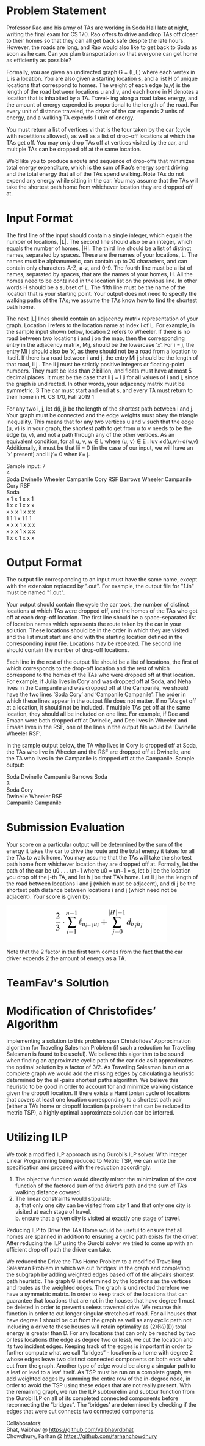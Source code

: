 # Problem Statement
Professor Rao and his army of TAs are working in Soda Hall late at night, writing the final exam for CS 170. Rao offers to drive and drop TAs off closer to their homes so that they can all get back safe despite the late hours. However, the roads are long, and Rao would also like to get back to Soda as soon as he can. Can you plan transportation so that everyone can get home as efficiently as possible?

Formally, you are given an undirected graph G = (L,E) where each vertex in L is a location. You are also given a starting location s, and a list H of unique locations that correspond to homes. The weight of each edge (u,v) is the length of the road between locations u and v, and each home in H denotes a location that is inhabited by a TA. Travel- ing along a road takes energy, and the amount of energy expended is proportional to the length of the road. For every unit of distance traveled, the driver of the car expends 2 units of energy, and a walking TA expends 1 unit of energy.

You must return a list of vertices vi that is the tour taken by the car (cycle with repetitions allowed), as well as a list of drop-off locations at which the TAs get off. You may only drop TAs off at vertices visited by the car, and multiple TAs can be dropped off at the same location.

We’d like you to produce a route and sequence of drop-offs that minimizes total energy expenditure, which is the sum of Rao’s energy spent driving and the total energy that all of the TAs spend walking. Note TAs do not expend any energy while sitting in the car. You may assume that the TAs will take the shortest path home from whichever location they are dropped off at.

# Input Format
The first line of the input should contain a single integer, which equals the number of locations, |L|. The second line should also be an integer, which equals the number of homes, |H|. The third line should be a list of distinct names, separated by spaces. These are the names of your locations, L. The names must be alphanumeric, can contain up to 20 characters, and can contain only characters A-Z, a-z, and 0-9. The fourth line must be a list of names, separated by spaces, that are the names of your homes, H. All the homes need to be contained in the location list on the previous line. In other words H should be a subset of L. The fifth line must be the name of the location that is your starting point. Your output does not need to specify the walking paths of the TAs; we assume the TAs know how to find the shortest path home.

The next |L| lines should contain an adjacency matrix representation of your graph. Location i refers to the location name at index i of L. For example, in the sample input shown below, location 2 refers to Wheeler. If there is no road between two locations i and j on the map, then the corresponding entry in the adjacency matrix, Mij, should be the lowercase ‘x’. For i = j, the entry Mi j should also be ‘x’, as there should not be a road from a location to itself. If there is a road between i and j, the entry Mi j should be the length of that road, li j . The li j must be strictly positive integers or floating-point numbers. They must be less than 2 billion, and floats must have at most 5 decimal places. It must be the case that li j = l ji for all values of i and j, since the graph is undirected. In other words, your adjacency matrix must be symmetric.
  3
The car must start and end at s, and every TA must return to their home in H.
CS 170, Fall 2019 1

For any two i, j, let d(i, j) be the length of the shortest path between i and j. Your graph must be connected and the edge weights must obey the triangle inequality. This means that for any two vertices u and v such that the edge (u, v) is in your graph, the shortest path to get from u to v needs to be the edge (u, v), and not a path through any of the other vertices.
As an equivalent condition, for all u, v, w ∈ L where (u, v) ∈ E :
luv ≤d(u,w)+d(w,v)
Additionally, it must be that lii = 0 (in the case of our input, we will have an ‘x’ present) and li j ̸= 0 when i ̸= j. 

Sample input:
7  
4  
Soda Dwinelle Wheeler Campanile Cory RSF Barrows Wheeler Campanile Cory RSF  
Soda  
x 1 x 1 x x 1   
1 x x 1 x x x    
x x x 1 x x x   
1 1 1 x 1 1 1   
x x x 1 x x x   
x x x 1 x x x   
1 x x 1 x x x    

# Output Format
The output file corresponding to an input must have the same name, except with the extension replaced by ".out". For example, the output file for "1.in" must be named "1.out".

Your output should contain the cycle the car took, the number of distinct locations at which TAs were dropped off, and the homes of the TAs who got off at each drop-off location. The first line should be a space-separated list of location names which represents the route taken by the car in your solution. These locations should be in the order in which they are visited and the list must start and end with the starting location defined in the corresponding input file. Locations may be repeated. The second line should contain the number of drop-off locations.

Each line in the rest of the output file should be a list of locations, the first of which corresponds to the drop-off location and the rest of which correspond to the homes of the TAs who were dropped off at that location. For example, if Julia lives in Cory and was dropped off at Soda, and Neha lives in the Campanile and was dropped off at the Campanile, we should have the two lines ’Soda Cory’ and ’Campanile Campanile’. The order in which these lines appear in the output file does not matter. If no TAs get off at a location, it should not be included. If multiple TAs get off at the same location, they should all be included on one line. For example, if Dee and Emaan were both dropped off at Dwinelle, and Dee lives in Wheeler and Emaan lives in the RSF, one of the lines in the output file would be ’Dwinelle Wheeler RSF’.

In the sample output below, the TA who lives in Cory is dropped off at Soda, the TAs who live in Wheeler and the RSF are dropped off at Dwinelle, and the TA who lives in the Campanile is dropped off at the Campanile.
Sample output:

Soda Dwinelle Campanile Barrows Soda  
3  
Soda Cory  
Dwinelle Wheeler RSF  
Campanile Campanile  

# Submission Evaluation
Your score on a particular output will be determined by the sum of the energy it takes the car to drive the route and the total energy it takes for all the TAs to walk home. You may assume that the TAs will take the shortest path home from whichever location they are dropped off at. Formally, let the path of the car be u0 . . . un−1 where u0 = un−1 = s, let b j be the location you drop off the j-th TA, and let h j be that TA’s home. Let li j be the length of the road between locations i and j (which must be adjacent), and di j be the shortest path distance between locations i and j (which need not be adjacent). Your score is given by:

![alt text](https://github.com/Alek99/Integer-Linear-Programming-Transportation-Solver/blob/master/Screen%20Shot%202019-12-17%20at%2012.50.20%20AM.png)  

Note that the 2 factor in the first term comes from the fact that the car driver expends 2 the amount of energy as a TA.

# TeamFav's Solution
# Modification of Christofides’ Algorithm
implementing a solution to this problem span Christofides’ Approximation algorithm for Traveling Salesman Problem (if such a reduction for Traveling Salesman is found to be useful). We believe this algorithm to be sound when finding an approximate cyclic path of the car ride as it approximates the optimal solution by a factor of 3/2.
As Traveling Salesman is run on a complete graph we would add the missing edges by calculating a heuristic determined by the all-pairs shortest paths algorithm. We believe this heuristic to be good in order to account for and minimize walking distance given the dropoff location. If there exists a Hamiltonian cycle of locations that covers at least one location corresponding to a shortest path pair (either a TA’s home or dropoff location (a problem that can be reduced to metric TSP), a highly optimal approximate solution can be inferred.
# Utilizing ILP
We took a modified ILP approach using Gurobi’s ILP solver. With Integer Linear Programming being reduced to Metric TSP, we can write the specification and proceed with the reduction accordingly:  
1. The objective function would directly mirror the minimization of the cost function of the factored sum of the driver’s path and the sum of TA’s walking distance covered.
2. The linear constraints would stipulate:  
  a. that only one city can be visited from city 1 and that only one city is visited at each stage of travel.  
  b. ensure that a given city is visited at exactly one stage of travel.  

Reducing ILP to Drive the TAs Home would be useful to ensure that all homes are spanned in addition to ensuring a cyclic path exists for the driver. After reducing the ILP using the Gurobi solver we tried to come up with an efficient drop off path the driver can take.
 
  We reduced the Drive the TAs Home Problem to a modified Travelling Salesman Problem in which we cut ‘bridges’ in the graph and completing the subgraph by adding weighted edges based off of the all-pairs shortest path heuristic. The graph G is determined by the locations as the vertices and routes as the weighted edges. The graph is undirected therefore we have a symmetric matrix. In order to keep track of the locations that can guarantee that locations that are not in the houses that have degree 1 must be deleted in order to prevent useless traversal drive. We recurse this function in order to cut longer singular stretches of road. For all houses that have degree 1 should be cut from the graph as well as any cyclic path not including a drive to these houses will retain optimality as (2)(2⁄3)(D) total energy is greater than D. For any locations that can only be reached by two or less locations (the edge as degree two or less), we cut the location and its two incident edges. Keeping track of the edges is important in order to further compute what we call “bridges” - location is a home with degree 2 whose edges leave two distinct connected components on both ends when cut from the graph. Another type of edge would be along a singular path to a leaf or lead to a leaf itself. As TSP must be run on a complete graph, we add weighted edges by summing the entire row of the in-degree node, in order to avoid the TSP using these edges that are not really present. With the remaining graph, we run the ILP subtourelim and subtour function from the Gurobi ILP on all of its completed connected components before reconnecting the “bridges”. The ‘bridges’ are determined by checking if the edges that were cut connects two connected components.
  
  
Collaborators:  
Bhat, Vaibhav @ https://github.com/vaibhavrdbhat  
Chowdhury, Farhan @ https://github.com/farhanchowdhury  
